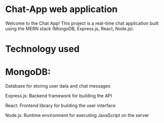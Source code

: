# Chat-App web application
Welcome to the Chat App! This project is a real-time chat application built using the MERN stack (MongoDB, Express.js, React, Node.js).
# Technology used
# MongoDB: 
Database for storing user data and chat messages

Express.js: Backend framework for building the API

React: Frontend library for building the user interface

Node.js: Runtime environment for executing JavaScript on the server

